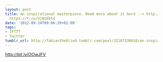 ```yaml
---
layout: post
title: An inspirational masterpiece. Read more about it here --> http://t.co/u5TvDQf9
  https://t.co/VjNzEbtd
date: '2012-09-24T09:06:28+02:00'
tags:
- IFTTT
- Twitter
tumblr_url: http://fabiantheblind.tumblr.com/post/32187130618/an-inspirational-masterpiece-read-more-about-it-here
---
```

http://bit.ly/OOwJFV
